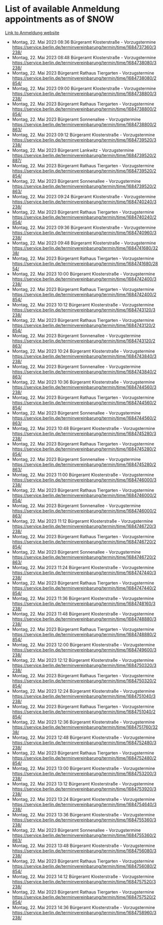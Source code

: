 # List of available Anmeldung appointments as of $NOW
[Link to Anmeldung website](https://service.berlin.de/terminvereinbarung/termin/tag.php?termin=1&anliegen[]=120686&dienstleisterlist=122210,122217,327316,122219,327312,122227,327314,122231,327346,122243,327348,122254,122252,329742,122260,329745,122262,329748,122271,327278,122273,327274,122277,327276,330436,122280,327294,122282,327290,122284,327292,122291,327270,122285,327266,122286,327264,122296,327268,150230,329760,122297,327286,122294,327284,122312,329763,122314,329775,122304,327330,122311,327334,122309,327332,317869,122281,327352,122279,329772,122283,122276,327324,122274,327326,122267,329766,122246,327318,122251,327320,122257,327322,122208,327298,122226,327300&herkunft=http%3A%2F%2Fservice.berlin.de%2Fdienstleistung%2F120686%2F)
- Montag, 22. Mai 2023 08:36 Bürgeramt Klosterstraße - Vorzugstermine https://service.berlin.de/terminvereinbarung/termin/time/1684737360/3238/
- Montag, 22. Mai 2023 08:48 Bürgeramt Klosterstraße - Vorzugstermine https://service.berlin.de/terminvereinbarung/termin/time/1684738080/3238/
- Montag, 22. Mai 2023  Bürgeramt Rathaus Tiergarten - Vorzugstermine https://service.berlin.de/terminvereinbarung/termin/time/1684738080/2854/
- Montag, 22. Mai 2023 09:00 Bürgeramt Klosterstraße - Vorzugstermine https://service.berlin.de/terminvereinbarung/termin/time/1684738800/3238/
- Montag, 22. Mai 2023  Bürgeramt Rathaus Tiergarten - Vorzugstermine https://service.berlin.de/terminvereinbarung/termin/time/1684738800/2854/
- Montag, 22. Mai 2023  Bürgeramt Sonnenallee - Vorzugstermine https://service.berlin.de/terminvereinbarung/termin/time/1684738800/2863/
- Montag, 22. Mai 2023 09:12 Bürgeramt Klosterstraße - Vorzugstermine https://service.berlin.de/terminvereinbarung/termin/time/1684739520/3238/
- Montag, 22. Mai 2023  Bürgeramt Lankwitz - Vorzugstermine https://service.berlin.de/terminvereinbarung/termin/time/1684739520/2887/
- Montag, 22. Mai 2023  Bürgeramt Rathaus Tiergarten - Vorzugstermine https://service.berlin.de/terminvereinbarung/termin/time/1684739520/2854/
- Montag, 22. Mai 2023  Bürgeramt Sonnenallee - Vorzugstermine https://service.berlin.de/terminvereinbarung/termin/time/1684739520/2863/
- Montag, 22. Mai 2023 09:24 Bürgeramt Klosterstraße - Vorzugstermine https://service.berlin.de/terminvereinbarung/termin/time/1684740240/3238/
- Montag, 22. Mai 2023  Bürgeramt Rathaus Tiergarten - Vorzugstermine https://service.berlin.de/terminvereinbarung/termin/time/1684740240/2854/
- Montag, 22. Mai 2023 09:36 Bürgeramt Klosterstraße - Vorzugstermine https://service.berlin.de/terminvereinbarung/termin/time/1684740960/3238/
- Montag, 22. Mai 2023 09:48 Bürgeramt Klosterstraße - Vorzugstermine https://service.berlin.de/terminvereinbarung/termin/time/1684741680/3238/
- Montag, 22. Mai 2023  Bürgeramt Rathaus Tiergarten - Vorzugstermine https://service.berlin.de/terminvereinbarung/termin/time/1684741680/2854/
- Montag, 22. Mai 2023 10:00 Bürgeramt Klosterstraße - Vorzugstermine https://service.berlin.de/terminvereinbarung/termin/time/1684742400/3238/
- Montag, 22. Mai 2023  Bürgeramt Rathaus Tiergarten - Vorzugstermine https://service.berlin.de/terminvereinbarung/termin/time/1684742400/2854/
- Montag, 22. Mai 2023 10:12 Bürgeramt Klosterstraße - Vorzugstermine https://service.berlin.de/terminvereinbarung/termin/time/1684743120/3238/
- Montag, 22. Mai 2023  Bürgeramt Rathaus Tiergarten - Vorzugstermine https://service.berlin.de/terminvereinbarung/termin/time/1684743120/2854/
- Montag, 22. Mai 2023  Bürgeramt Sonnenallee - Vorzugstermine https://service.berlin.de/terminvereinbarung/termin/time/1684743120/2863/
- Montag, 22. Mai 2023 10:24 Bürgeramt Klosterstraße - Vorzugstermine https://service.berlin.de/terminvereinbarung/termin/time/1684743840/3238/
- Montag, 22. Mai 2023  Bürgeramt Sonnenallee - Vorzugstermine https://service.berlin.de/terminvereinbarung/termin/time/1684743840/2863/
- Montag, 22. Mai 2023 10:36 Bürgeramt Klosterstraße - Vorzugstermine https://service.berlin.de/terminvereinbarung/termin/time/1684744560/3238/
- Montag, 22. Mai 2023  Bürgeramt Rathaus Tiergarten - Vorzugstermine https://service.berlin.de/terminvereinbarung/termin/time/1684744560/2854/
- Montag, 22. Mai 2023  Bürgeramt Sonnenallee - Vorzugstermine https://service.berlin.de/terminvereinbarung/termin/time/1684744560/2863/
- Montag, 22. Mai 2023 10:48 Bürgeramt Klosterstraße - Vorzugstermine https://service.berlin.de/terminvereinbarung/termin/time/1684745280/3238/
- Montag, 22. Mai 2023  Bürgeramt Rathaus Tiergarten - Vorzugstermine https://service.berlin.de/terminvereinbarung/termin/time/1684745280/2854/
- Montag, 22. Mai 2023  Bürgeramt Sonnenallee - Vorzugstermine https://service.berlin.de/terminvereinbarung/termin/time/1684745280/2863/
- Montag, 22. Mai 2023 11:00 Bürgeramt Klosterstraße - Vorzugstermine https://service.berlin.de/terminvereinbarung/termin/time/1684746000/3238/
- Montag, 22. Mai 2023  Bürgeramt Rathaus Tiergarten - Vorzugstermine https://service.berlin.de/terminvereinbarung/termin/time/1684746000/2854/
- Montag, 22. Mai 2023  Bürgeramt Sonnenallee - Vorzugstermine https://service.berlin.de/terminvereinbarung/termin/time/1684746000/2863/
- Montag, 22. Mai 2023 11:12 Bürgeramt Klosterstraße - Vorzugstermine https://service.berlin.de/terminvereinbarung/termin/time/1684746720/3238/
- Montag, 22. Mai 2023  Bürgeramt Rathaus Tiergarten - Vorzugstermine https://service.berlin.de/terminvereinbarung/termin/time/1684746720/2854/
- Montag, 22. Mai 2023  Bürgeramt Sonnenallee - Vorzugstermine https://service.berlin.de/terminvereinbarung/termin/time/1684746720/2863/
- Montag, 22. Mai 2023 11:24 Bürgeramt Klosterstraße - Vorzugstermine https://service.berlin.de/terminvereinbarung/termin/time/1684747440/3238/
- Montag, 22. Mai 2023  Bürgeramt Rathaus Tiergarten - Vorzugstermine https://service.berlin.de/terminvereinbarung/termin/time/1684747440/2854/
- Montag, 22. Mai 2023 11:36 Bürgeramt Klosterstraße - Vorzugstermine https://service.berlin.de/terminvereinbarung/termin/time/1684748160/3238/
- Montag, 22. Mai 2023 11:48 Bürgeramt Klosterstraße - Vorzugstermine https://service.berlin.de/terminvereinbarung/termin/time/1684748880/3238/
- Montag, 22. Mai 2023  Bürgeramt Rathaus Tiergarten - Vorzugstermine https://service.berlin.de/terminvereinbarung/termin/time/1684748880/2854/
- Montag, 22. Mai 2023 12:00 Bürgeramt Klosterstraße - Vorzugstermine https://service.berlin.de/terminvereinbarung/termin/time/1684749600/3238/
- Montag, 22. Mai 2023 12:12 Bürgeramt Klosterstraße - Vorzugstermine https://service.berlin.de/terminvereinbarung/termin/time/1684750320/3238/
- Montag, 22. Mai 2023  Bürgeramt Rathaus Tiergarten - Vorzugstermine https://service.berlin.de/terminvereinbarung/termin/time/1684750320/2854/
- Montag, 22. Mai 2023 12:24 Bürgeramt Klosterstraße - Vorzugstermine https://service.berlin.de/terminvereinbarung/termin/time/1684751040/3238/
- Montag, 22. Mai 2023  Bürgeramt Rathaus Tiergarten - Vorzugstermine https://service.berlin.de/terminvereinbarung/termin/time/1684751040/2854/
- Montag, 22. Mai 2023 12:36 Bürgeramt Klosterstraße - Vorzugstermine https://service.berlin.de/terminvereinbarung/termin/time/1684751760/3238/
- Montag, 22. Mai 2023 12:48 Bürgeramt Klosterstraße - Vorzugstermine https://service.berlin.de/terminvereinbarung/termin/time/1684752480/3238/
- Montag, 22. Mai 2023  Bürgeramt Rathaus Tiergarten - Vorzugstermine https://service.berlin.de/terminvereinbarung/termin/time/1684752480/2854/
- Montag, 22. Mai 2023 13:00 Bürgeramt Klosterstraße - Vorzugstermine https://service.berlin.de/terminvereinbarung/termin/time/1684753200/3238/
- Montag, 22. Mai 2023 13:12 Bürgeramt Klosterstraße - Vorzugstermine https://service.berlin.de/terminvereinbarung/termin/time/1684753920/3238/
- Montag, 22. Mai 2023 13:24 Bürgeramt Klosterstraße - Vorzugstermine https://service.berlin.de/terminvereinbarung/termin/time/1684754640/3238/
- Montag, 22. Mai 2023 13:36 Bürgeramt Klosterstraße - Vorzugstermine https://service.berlin.de/terminvereinbarung/termin/time/1684755360/3238/
- Montag, 22. Mai 2023  Bürgeramt Sonnenallee - Vorzugstermine https://service.berlin.de/terminvereinbarung/termin/time/1684755360/2863/
- Montag, 22. Mai 2023 13:48 Bürgeramt Klosterstraße - Vorzugstermine https://service.berlin.de/terminvereinbarung/termin/time/1684756080/3238/
- Montag, 22. Mai 2023  Bürgeramt Rathaus Tiergarten - Vorzugstermine https://service.berlin.de/terminvereinbarung/termin/time/1684756080/2854/
- Montag, 22. Mai 2023 14:12 Bürgeramt Klosterstraße - Vorzugstermine https://service.berlin.de/terminvereinbarung/termin/time/1684757520/3238/
- Montag, 22. Mai 2023  Bürgeramt Rathaus Tiergarten - Vorzugstermine https://service.berlin.de/terminvereinbarung/termin/time/1684757520/2854/
- Montag, 22. Mai 2023 14:36 Bürgeramt Klosterstraße - Vorzugstermine https://service.berlin.de/terminvereinbarung/termin/time/1684758960/3238/
